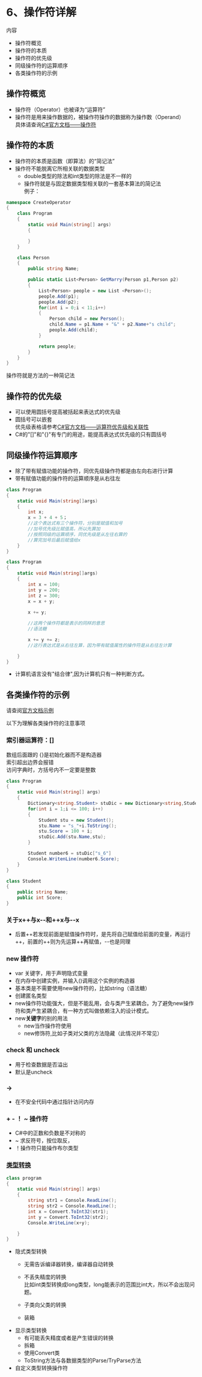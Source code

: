 # 6、操作符详解  
内容  
* 操作符概览  
* 操作符的本质  
* 操作符的优先级  
* 同级操作符的运算顺序  
* 各类操作符的示例  

## 操作符概览  
* 操作符（Operator）也被译为“运算符”  
* 操作符是用来操作数据的，被操作符操作的数据称为操作数（Operand）  
具体请查询[C#官方文档——操作符](https://docs.microsoft.com/zh-cn/dotnet/csharp/language-reference/operators/arithmetic-operators)
  
## 操作符的本质
* 操作符的本质是函数（即算法）的“简记法”   
* 操作符不能脱离它所相关联的数据类型  
    * double类型的除法和int类型的除法是不一样的  
    * 操作符就是与固定数据类型相关联的一套基本算法的简记法  
    例子：  
```cs
namespace CreateOperator  
{
    class Program
    {
        static void Main(string[] args)
        {

        }
    }

    class Person
    {
        public string Name;

        public static List<Person> GetMarry(Person p1,Person p2)
        {
            List<Person> people = new List <Person>();
            people.Add(p1);
            people.Add(p2);
            for(int i = 0;i < 11;i++)
            {
                Person child = new Person();
                child.Name = p1.Name + "&" + p2.Name+"s child";
                people.Add(child);
            }

            return people;
        }
    }
}
```
操作符就是方法的一种简记法
## 操作符的优先级  
* 可以使用圆括号提高被括起来表达式的优先级  
* 圆括号可以嵌套  
优先级表格请参考[C#官方文档——运算符优先级和关联性](https://docs.microsoft.com/zh-cn/dotnet/csharp/language-reference/language-specification/expressions#114-operators)
* C#的"[]"和"{}"有专门的用途，能提高表达式优先级的只有圆括号
## 同级操作符运算顺序  
* 除了带有赋值功能的操作符，同优先级操作符都是由左向右进行计算  
* 带有赋值功能的操作符的运算顺序是从右往左  
```cs
class Program  
{
    static void Main(string[]args)
    {
        int x;
        x = 3 + 4 + 5；
        //这个表达式有三个操作符，分别是赋值和加号  
        //加号优先级比赋值高，所以先算加  
        //按照同级的运算顺序，同优先级是从左往右算的  
        //算完加号后最后赋值给x
    }
}
```
```cs
class Program  
{
    static void Main(string[]args)
    {
        int x = 100;
        int y = 200;
        int z = 300;
        x = x + y;
        
        x += y;

        //这两个操作符都是表示的同样的意思  
        //语法糖

        x += y += z;
        //这行表达式是从右往左算，因为带有赋值属性的操作符是从右往左计算  

    }
}
```

* 计算机语言没有"结合律",因为计算机只有一种判断方式。

## 各类操作符的示例  
请查阅[官方文档示例](https://docs.microsoft.com/zh-cn/dotnet/csharp/language-reference/operators/member-access-operators)

以下为理解各类操作符的注意事项  

### 索引器运算符：[]  
数组后面跟的 {}是初始化器而不是构造器  
索引超出边界会报错  
访问字典时，方括号内不一定要是整数
```cs
class Program
{
    static void Main(string[] args)
    {
        Dictionary<string.Student> stuDic = new Dictionary<string,Student>();
        for(int i = 1;i <= 100; i++)
        {
            Student stu = new Student();
            stu.Name = "s_"+i.ToString();
            stu.Score = 100 + i;
            stuDic.Add(stu.Name,stu);
        }

        Student number6 = stuDic["s_6"]
        Console.WritenLine(number6.Score);
    }
}

class Student
{
    public string Name;
    public int Score;
}
```

### 关于x++与x--和++x与--x  
* 后置++若发现前面是赋值操作符时，是先将自己赋值给前面的变量，再运行++，前置的++则为先运算++再赋值，--也是同理


### new 操作符  
* var 关键字，用于声明隐式变量  
* 在内存中创建实例，并输入()调用这个实例的构造器  
* 基本类是不需要使用new操作符的，比如string（语法糖）  
* 创建匿名类型
* new操作符功能强大，但是不能乱用，会与类产生紧耦合。为了避免new操作符和类产生紧耦合，有一种方式叫做依赖注入的设计模式。  
* new**关键字**的别的用法  
    * new当作操作符使用  
    * new修饰符,比如子类对父类的方法隐藏（此情况并不常见）  

### check 和 uncheck  
* 用于检查数据是否溢出  
* 默认是uncheck  

### ->  
* 在不安全代码中通过指针访问内存  

###  +  -  ！ ~ 操作符  
* C#中的正数和负数是不对称的
* ~ 求反符号，按位取反，
* ！操作符只能操作布尔类型  

### [类型转换](https://docs.microsoft.com/zh-cn/dotnet/csharp/programming-guide/types/casting-and-type-conversions)  
```cs
class program
{
    static void Main(string[] args)
    {
        string str1 = Console.ReadLine();
        string str2 = Console.ReadLine();
        int x = Convert.ToInt32(str1);
        int y = Convert.ToInt32(str2);
        Console.WriteLine(x+y); 

    }
}
```
* 隐式类型转换  
    * 无需告诉编译器转换，编译器自动转换   
     
    * 不丢失精度的转换  
    比如int类型转换成long类型，long能表示的范围比int大，所以不会出现问题。
    * 子类向父类的转换  

    * 装箱
* 显示类型转换
    * 有可能丢失精度或者是产生错误的转换  
    * 拆箱  
    * 使用Convert类  
    * ToString方法与各数据类型的Parse/TryParse方法
* 自定义类型转换操作符